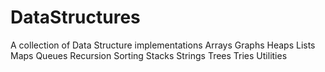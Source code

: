# DataStructures
A collection of Data Structure implementations
Arrays
Graphs
Heaps
Lists
Maps
Queues
Recursion
Sorting
Stacks
Strings
Trees
Tries
Utilities